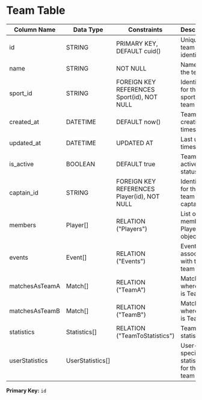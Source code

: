 # Team Table

| Column Name    | Data Type        | Constraints                                 | Description                             |
| -------------- | ---------------- | ------------------------------------------- | --------------------------------------- |
| id             | STRING           | PRIMARY KEY, DEFAULT cuid()                 | Unique team identifier                  |
| name           | STRING           | NOT NULL                                    | Name of the team                        |
| sport_id       | STRING           | FOREIGN KEY REFERENCES Sport(id), NOT NULL  | Identifier for the sport the team plays |
| created_at     | DATETIME         | DEFAULT now()                               | Team creation timestamp                 |
| updated_at     | DATETIME         | UPDATED AT                                  | Last update timestamp                   |
| is_active      | BOOLEAN          | DEFAULT true                                | Team active status                      |
| captain_id     | STRING           | FOREIGN KEY REFERENCES Player(id), NOT NULL | Identifier for the team captain         |
| members        | Player[]         | RELATION ("Players")                        | List of team member Player objects      |
| events         | Event[]          | RELATION ("Events")                         | Events associated with the team         |
| matchesAsTeamA | Match[]          | RELATION ("TeamA")                          | Matches where team is Team A            |
| matchesAsTeamB | Match[]          | RELATION ("TeamB")                          | Matches where team is Team B            |
| statistics     | Statistics[]     | RELATION ("TeamToStatistics")               | Team statistics                         |
| userStatistics | UserStatistics[] |                                             | User-specific statistics for the team   |

**Primary Key:** `id`
